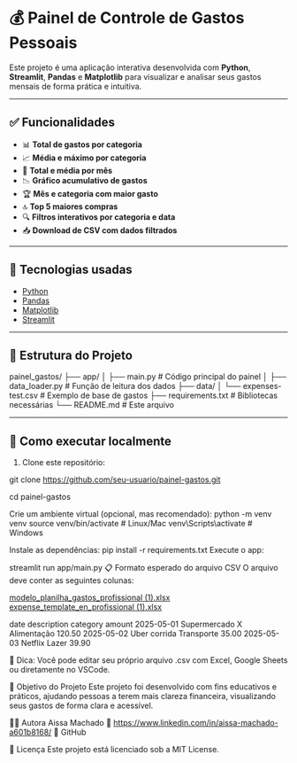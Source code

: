# 💰 Painel de Controle de Gastos Pessoais

Este projeto é uma aplicação interativa desenvolvida com **Python**, **Streamlit**, **Pandas** e **Matplotlib** para visualizar e analisar seus gastos mensais de forma prática e intuitiva.

---

## ✅ Funcionalidades

- 📊 **Total de gastos por categoria**
- 📈 **Média e máximo por categoria**
- 📅 **Total e média por mês**
- 📉 **Gráfico acumulativo de gastos**
- 🏆 **Mês e categoria com maior gasto**
- 🔝 **Top 5 maiores compras**
- 🔍 **Filtros interativos por categoria e data**
- 📥 **Download de CSV com dados filtrados**

---

## 🧪 Tecnologias usadas

- [Python](https://www.python.org/)
- [Pandas](https://pandas.pydata.org/)
- [Matplotlib](https://matplotlib.org/)
- [Streamlit](https://streamlit.io/)

---

## 📁 Estrutura do Projeto

painel_gastos/
├── app/
│ ├── main.py # Código principal do painel
│ ├── data_loader.py # Função de leitura dos dados
├── data/
│ └── expenses-test.csv # Exemplo de base de gastos
├── requirements.txt # Bibliotecas necessárias
└── README.md # Este arquivo

---

## 🚀 Como executar localmente

1. Clone este repositório:

git clone https://github.com/seu-usuario/painel-gastos.git

cd painel-gastos

Crie um ambiente virtual (opcional, mas recomendado):
python -m venv venv
source venv/bin/activate  # Linux/Mac
venv\Scripts\activate     # Windows

Instale as dependências:
pip install -r requirements.txt
Execute o app:

streamlit run app/main.py
📋 Formato esperado do arquivo CSV
O arquivo deve conter as seguintes colunas:

[modelo_planilha_gastos_profissional (1).xlsx](https://github.com/user-attachments/files/20488274/modelo_planilha_gastos_profissional.1.xlsx)
[expense_template_en_profissional (1).xlsx](https://github.com/user-attachments/files/20488281/expense_template_en_profissional.1.xlsx)

date	description	category	amount
2025-05-01	Supermercado X	Alimentação	120.50
2025-05-02	Uber corrida	Transporte	35.00
2025-05-03	Netflix	Lazer	39.90

📌 Dica: Você pode editar seu próprio arquivo .csv com Excel, Google Sheets ou diretamente no VSCode.

🎯 Objetivo do Projeto
Este projeto foi desenvolvido com fins educativos e práticos, ajudando pessoas a terem mais clareza financeira, visualizando seus gastos de forma clara e acessível.

👩‍💻 Autora
Aissa Machado
🔗 https://www.linkedin.com/in/aissa-machado-a601b8168/
🐙 GitHub

📄 Licença
Este projeto está licenciado sob a MIT License.
